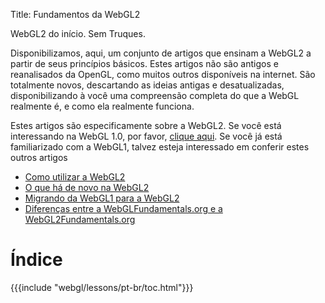 Title: Fundamentos da WebGL2

WebGL2 do início. Sem Truques.

Disponibilizamos, aqui, um conjunto de artigos que ensinam a WebGL2 a partir de seus princípios básicos.
Estes artigos não são antigos e reanalisados da OpenGL, como muitos outros disponíveis na internet.
São totalmente novos, descartando as ideias antigas e desatualizadas, disponibilizando à você uma compreensão completa do que a WebGL realmente é, e como ela realmente funciona.

Estes artigos são especificamente sobre a WebGL2.
Se você está interessando na WebGL 1.0, por favor, [clique aqui](https://webglfundamentals.org).
Se você já está familiarizado com a WebGL1, talvez esteja interessado em conferir estes outros artigos

<ul>
<li><a href="/webgl/lessons/webgl-getting-webgl2.html">Como utilizar a WebGL2</a></li>
<li><a href="/webgl/lessons/webgl2-whats-new.html">O que há de novo na WebGL2</a></li>
<li><a href="/webgl/lessons/webgl1-to-webgl2.html">Migrando da WebGL1 para a WebGL2</a></li>
<li><a href="/webgl/lessons/webgl1-to-webgl2-fundamentals.html">Diferenças entre a WebGLFundamentals.org e a WebGL2Fundamentals.org</a></li>
</ul>

# Índice

{{{include "webgl/lessons/pt-br/toc.html"}}}


<!--

{{{table_of_contents}}}

-->

